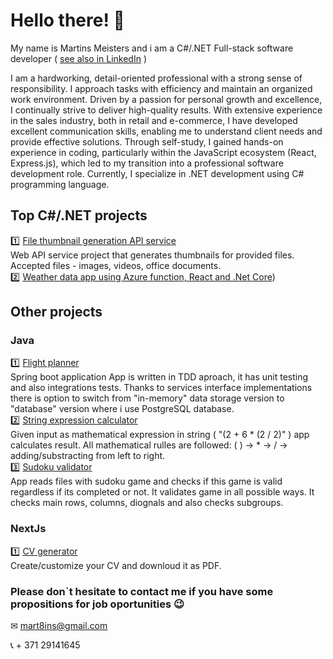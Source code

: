 # Hello there! 👋

My name is Martins Meisters and i am a C#/.NET Full-stack software developer ( [see also in LinkedIn](https://www.linkedin.com/in/martinsmeisters/) )

I am a hardworking, detail-oriented professional with a strong sense of responsibility. I approach tasks with efficiency and maintain an organized work environment. Driven by a passion for personal growth and excellence, I continually strive to deliver high-quality results. With extensive experience in the sales industry, both in retail and e-commerce, I have developed excellent communication skills, enabling me to understand client needs and provide effective solutions. Through self-study, I gained hands-on experience in coding, particularly within the JavaScript ecosystem (React, Express.js), which led to my transition into a professional software development role. Currently, I specialize in .NET development using C# programming language.<br>

## Top C#/.NET projects
1️⃣ [File thumbnail generation API service](https://github.com/mart8ins/Thumbnail.API)  <br>
Web API service project that generates thumbnails for provided files. Accepted files - images, videos, office documents.
<br>
2️⃣ [Weather data app using Azure function, React and .Net Core](https://github.com/mart8ins/CloudReports))  <br>

## Other projects
### Java
1️⃣ [Flight planner](https://github.com/mart8ins/flight-planner)  <br>
Spring boot application App is written in TDD aproach, it has unit testing and also integrations tests. Thanks to services interface implementations there is option to switch from  "in-memory" data storage version to "database" version where i use PostgreSQL database. <br>
2️⃣ [String expression calculator](https://github.com/mart8ins/stringExpressionCalculator)  <br>
Given input as mathematical expression in string ( "(2 + 6 * (2 / 2)" ) app calculates result. All mathematical rulles are followed: ( ) -> * -> / -> adding/substracting from left to right.  <br>
3️⃣ [Sudoku validator](https://github.com/mart8ins/sudokuValidator) <br>
App reads files with sudoku game and checks if this game is valid regardless if its completed or not. It validates game in all possible ways. It checks main rows, columns, diognals and also checks subgroups. <br>

### NextJs
1️⃣ [CV generator](https://github.com/mart8ins/cv-generator)  <br>
Create/customize your CV and downloud it as PDF.<br>


### Please don`t hesitate to contact me if you have some propositions for job oportunities 😉  <br>

✉ mart8ins@gmail.com  <br>

📞 + 371 29141645


